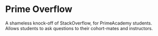 # Prime Overflow

A shameless knock-off of StackOverflow, for PrimeAcademy students. Allows students to ask questions to their cohort-mates and instructors.